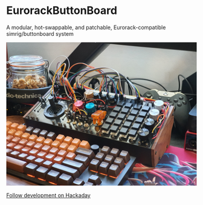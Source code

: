 # EurorackButtonBoard
 A modular, hot-swappable, and patchable, Eurorack-compatible simrig/buttonboard system

![Crude CG render of several PCB modules arranged into a 60HP Eurorack case. There are many buttons, knobs, and sliders, arranged haphazardly.](https://github.com/MostlyCoraGrace/EurorackButtonBoard/blob/main/Thumb.jpg?raw=true)

[Follow development on Hackaday](https://hackaday.io/project/199159-eurorack-buttonboard)